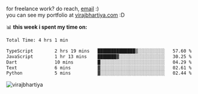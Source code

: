 for freelance work? do reach, [email](mailto:vlbhartiya@gmail.com) :)<br/>
you can see my portfolio at [virajbhartiya.com](https://virajbhartiya.com) :D

📊 **this week i spent my time on:**

<!--START_SECTION:waka-->

```txt
Total Time: 4 hrs 1 min

TypeScript        2 hrs 19 mins   ██████████████▒░░░░░░░░░░   57.60 %
JavaScript        1 hr 13 mins    ███████▓░░░░░░░░░░░░░░░░░   30.25 %
Dart              10 mins         █░░░░░░░░░░░░░░░░░░░░░░░░   04.29 %
Text              6 mins          ▓░░░░░░░░░░░░░░░░░░░░░░░░   02.61 %
Python            5 mins          ▓░░░░░░░░░░░░░░░░░░░░░░░░   02.44 %
```

<!--END_SECTION:waka-->

<p align="left"> <img src="https://komarev.com/ghpvc/?username=virajbhartiya&color=blue" alt="virajbhartiya" /> </p>
